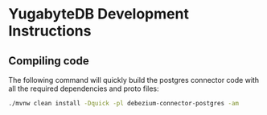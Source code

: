 # YugabyteDB Development Instructions

## Compiling code

The following command will quickly build the postgres connector code with all the required dependencies and proto files:

```bash
./mvnw clean install -Dquick -pl debezium-connector-postgres -am 
```